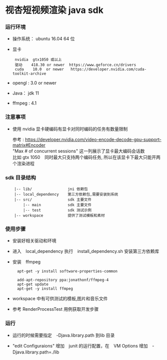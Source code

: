 # 视杏短视频渲染 java sdk

### 运行环境

+ 操作系统： ubuntu 16.04 64 位
+ 显卡 

       nvidia  gtx1050 或以上
       驱动    418.30 or newer  https://www.geforce.cn/drivers
       cuda    10.0  or newer   https://developer.nvidia.com/cuda-toolkit-archive
       
+ opengl : 3.0 or newer 
+ Java： jdk 11
+ ffmpeg : 4.1   

### 注意事项

+ 使用 nvidia 显卡硬编码有显卡对同时编码的任务有数量限制
    
    参考 :  https://developer.nvidia.com/video-encode-decode-gpu-support-matrix#Encoder  
    "Max # of concurrent sessions" 这一列展示了显卡最大编码会话数  
    比如 gtx 1050　同时最大只支持两个编码任务, 所以在该显卡下最大只能开两个渲染进程

### sdk 目录结构

```text
    |-- lib/                jni 依赖包
    |-- local_dependency    第三方依赖包,需要安装到系统
    |-- src/                sdk 主要文件
        |-- main            sdk 主要文件
        |-- test            sdk 测试示例
    |-- workspace           提供了测试模板和素材

```




### 使用步骤

+ 安装好相关驱动和环境
+ 进入　local_dependency 执行　install_dependency.sh 安装第三方依赖库
+ 安装　ffmpeg

        apt-get -y install software-properties-common
    
        add-apt-repository ppa:jonathonf/ffmpeg-4
        apt-get update
        apt-get -y install ffmpeg
    
    
+ workspace 中有可供测试的模板,图片和音乐文件
+ 参考 RenderProcessTest 用例获取开发步骤


### 运行


+ 运行的时候需要指定　-Djava.library.path 到lib 目录

+ "edit Configuraions" 增加　junit 的运行配置，在　VM Options 增加　-Djava.library.path=./lib　


